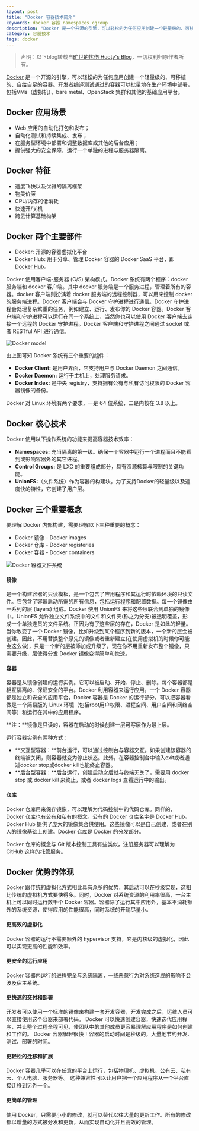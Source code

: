 ```yaml
---
layout: post
title: "Docker 容器技术简介"
keywords: docker 容器 namespaces cgroup
description: "Docker 是一个开源的引擎，可以轻松的为任何应用创建一个轻量级的、可移植的、自给自足的容器"
category: 容器技术
tags: docker
---
```


> 声明：以下blog转载自[旷世的忧伤 Huoty's Blog](http://kuanghy.github.io/)，一切权利归原作者所有。

[Docker](https://www.docker.com/) 是一个开源的引擎，可以轻松的为任何应用创建一个轻量级的、可移植的、自给自足的容器。开发者编译测试通过的容器可以批量地在生产环境中部署，包括VMs（虚拟机）、bare metal、OpenStack 集群和其他的基础应用平台。 

## Docker 应用场景

- Web 应用的自动化打包和发布；
- 自动化测试和持续集成、发布；
- 在服务型环境中部署和调整数据库或其他的后台应用；
- 提供强大的安全保障，运行一个单独的进程与服务器隔离。

## Docker 特征

-    速度飞快以及优雅的隔离框架
-    物美价廉
-    CPU/内存的低消耗
-    快速开/关机
-    跨云计算基础构架
    
## Docker 两个主要部件

-   Docker: 开源的容器虚拟化平台
-   Docker Hub: 用于分享、管理 Docker 容器的 Docker SaaS 平台，即 [Docker Hub](https://hub.docker.com/)。

Docker 使用客户端-服务器 (C/S) 架构模式。Docker 系统有两个程序：docker 服务端和 docker 客户端。其中 docker 服务端是一个服务进程，管理着所有的容器。docker 客户端则扮演着 docker 服务端的远程控制器，可以用来控制 docker 的服务端进程。Docker 客户端会与 Docker 守护进程进行通信。Docker 守护进程会处理复杂繁重的任务，例如建立、运行、发布你的 Docker 容器。Docker 客户端和守护进程可以运行在同一个系统上，当然你也可以使用 Docker 客户端去连接一个远程的 Docker 守护进程。Docker 客户端和守护进程之间通过 socket 或者 RESTful API 进行通信。

![Docker model](http://static.konghy.cn/xlwb/imgs/ww2/mw690/c3c88275jw1f2x82zduazj20g10djgmg.jpg)

由上图可知 Docker 系统有三个重要的组件：

-    **Docker Client:** 是用户界面，它支持用户与 Docker Daemon 之间通信。
-    **Docker Daemon:** 运行于主机上，处理服务请求。
-    **Docker Index:** 是中央 registry，支持拥有公有与私有访问权限的 Docker 容器镜像的备份。

Docker 对 Linux 环境有两个要求，一是 64 位系统，二是内核在 3.8 以上。

## Docker 核心技术

Docker 使用以下操作系统的功能来提高容器技术效率：

-    **Namespaces:** 充当隔离的第一级。确保一个容器中运行一个进程而且不能看到或影响容器外的其它进程。
-    **Control Groups:** 是 LXC 的重要组成部分，具有资源核算与限制的关键功能。
-    **UnionFS:**（文件系统）作为容器的构建块。为了支持Docker的轻量级以及速度快的特性，它创建了用户层。

## Docker 三个重要概念

要理解 Docker 内部构建，需要理解以下三种重要的概念：

-    Docker 镜像 - Docker images
-    Docker 仓库 - Docker registeries
-    Docker 容器 - Docker containers

![Docker 容器文件系统](http://static.konghy.cn/xlwb/imgs/ww1/mw690/c3c88275gw1f9hb481p1oj21kw0z0anj.jpg)

#### 镜像

是一个构建容器的只读模板，是一个包含了应用程序和其运行时依赖环境的只读文件。它包含了容器启动所需的所有信息，包括运行程序和配置数据。每一个镜像由一系列的层 (layers) 组成。Docker 使用 UnionFS 来将这些层联合到单独的镜像中。UnionFS 允许独立文件系统中的文件和文件夹(称之为分支)被透明覆盖，形成一个单独连贯的文件系统。正因为有了这些层的存在，Docker 是如此的轻量。当你改变了一个 Docker 镜像，比如升级到某个程序到新的版本，一个新的层会被创建。因此，不用替换整个原先的镜像或者重新建立(在使用虚拟机的时候你可能会这么做)，只是一个新的层被添加或升级了。现在你不用重新发布整个镜像，只需要升级，层使得分发 Docker 镜像变得简单和快速。 
    
#### 容器

容器是从镜像创建的运行实例。它可以被启动、开始、停止、删除。每个容器都是相互隔离的、保证安全的平台。Docker 利用容器来运行应用。一个 Docker 容器都是独立和安全的应用平台，Docker 容器是 Docker 的运行部分。可以把容器看做是一个简易版的 Linux 环境（包括root用户权限、进程空间、用户空间和网络空间等）和运行在其中的应用程序。

**注：**镜像是只读的，容器在启动的时候创建一层可写层作为最上层。

运行容器实例有两种方式：

- **交互型容器：**前台运行，可以通过控制台与容器交互。如果创建该容器的终端被关闭，则容器就变为停止状态。此外，在容器控制台中输入exit或者通过docker stop或docker kill也能终止容器。
- **后台型容器：**后台运行，创建启动之后就与终端无关了，需要用 docker stop 或 docker kill 来终止，或者 docker logs 查看运行中的输出。
    
#### 仓库

Docker 仓库用来保存镜像，可以理解为代码控制中的代码仓库。同样的，Docker 仓库也有公有和私有的概念。公有的 Docker 仓库名字是 Docker Hub。Docker Hub 提供了庞大的镜像集合供使用。这些镜像可以是自己创建，或者在别人的镜像基础上创建。Docker 仓库是 Docker 的分发部分。

Docker 仓库的概念与 Git 版本控制工具有些类似，注册服务器可以理解为 GitHub 这样的托管服务。

## Docker 优势的体现

Docker 跟传统的虚拟化方式相比具有众多的优势，其启动可以在秒级实现，这相比传统的虚拟机方式要快得多。同时，Docker 对系统资源的利用率很高，一台主机上可以同时运行数千个 Docker 容器。容器除了运行其中应用外，基本不消耗额外的系统资源，使得应用的性能很高，同时系统的开销尽量小。

#### 更高效的虚拟化

Docker 容器的运行不需要额外的 hypervisor 支持，它是内核级的虚拟化，因此可以实现更高的性能和效率。

#### 更安全的运行应用

Docker 容器内运行的进程完全与系统隔离，一些恶意行为对系统造成的影响不会波及宿主系统。

#### 更快速的交付和部署

开发者可以使用一个标准的镜像来构建一套开发容器，开发完成之后，运维人员可以直接使用这个容器来部署代码。 Docker 可以快速创建容器，快速迭代应用程序，并让整个过程全程可见，使团队中的其他成员更容易理解应用程序是如何创建和工作的。 Docker 容器很轻很快！容器的启动时间是秒级的，大量地节约开发、测试、部署的时间。

#### 更轻松的迁移和扩展

Docker 容器几乎可以在任意的平台上运行，包括物理机、虚拟机、公有云、私有云、个人电脑、服务器等。 这种兼容性可以让用户把一个应用程序从一个平台直接迁移到另外一个。

#### 更简单的管理

使用 Docker，只需要小小的修改，就可以替代以往大量的更新工作。所有的修改都以增量的方式被分发和更新，从而实现自动化并且高效的管理。

